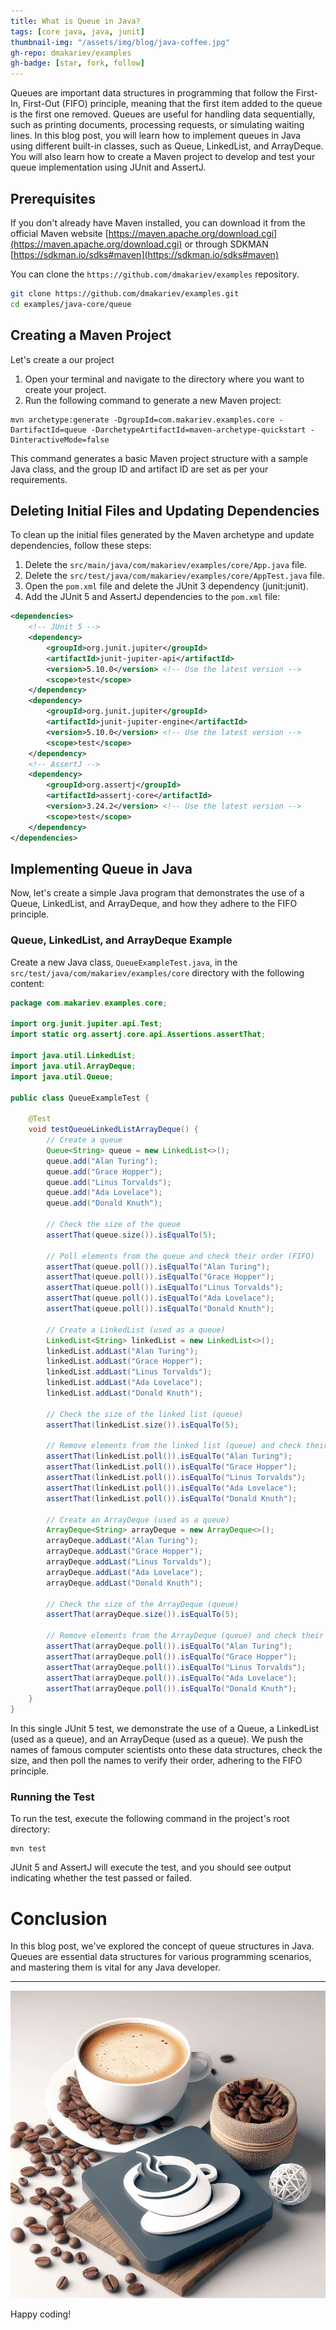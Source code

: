 ```yaml
---
title: What is Queue in Java?
tags: [core java, java, junit]
thumbnail-img: "/assets/img/blog/java-coffee.jpg"
gh-repo: dmakariev/examples
gh-badge: [star, fork, follow]
---
```



Queues are important data structures in programming that follow the First-In, First-Out (FIFO) principle, meaning that the first item added to the queue is the first one removed. Queues are useful for handling data sequentially, such as printing documents, processing requests, or simulating waiting lines. In this blog post, you will learn how to implement queues in Java using different built-in classes, such as Queue, LinkedList, and ArrayDeque. You will also learn how to create a Maven project to develop and test your queue implementation using JUnit and AssertJ.


## Prerequisites
If you don't already have Maven installed, you can download it from the official Maven website [https://maven.apache.org/download.cgi](https://maven.apache.org/download.cgi) or through SDKMAN [https://sdkman.io/sdks#maven](https://sdkman.io/sdks#maven)

You can clone the `https://github.com/dmakariev/examples` repository.
```bash
git clone https://github.com/dmakariev/examples.git
cd examples/java-core/queue
```

## Creating a Maven Project 
Let's create a our project 
1. Open your terminal and navigate to the directory where you want to create your project.
2. Run the following command to generate a new Maven project:
```shell
mvn archetype:generate -DgroupId=com.makariev.examples.core -DartifactId=queue -DarchetypeArtifactId=maven-archetype-quickstart -DinteractiveMode=false
```
This command generates a basic Maven project structure with a sample Java class, and the group ID and artifact ID are set as per your requirements.

## Deleting Initial Files and Updating Dependencies

To clean up the initial files generated by the Maven archetype and update dependencies, follow these steps:

1. Delete the `src/main/java/com/makariev/examples/core/App.java` file.
2. Delete the `src/test/java/com/makariev/examples/core/AppTest.java` file.
3. Open the `pom.xml` file and delete the JUnit 3 dependency (junit:junit).
4. Add the JUnit 5 and AssertJ dependencies to the `pom.xml` file:


```xml
<dependencies>
    <!-- JUnit 5 -->
    <dependency>
        <groupId>org.junit.jupiter</groupId>
        <artifactId>junit-jupiter-api</artifactId>
        <version>5.10.0</version> <!-- Use the latest version -->
        <scope>test</scope>
    </dependency>
    <dependency>
        <groupId>org.junit.jupiter</groupId>
        <artifactId>junit-jupiter-engine</artifactId>
        <version>5.10.0</version> <!-- Use the latest version -->
        <scope>test</scope>
    </dependency>
    <!-- AssertJ -->
    <dependency>
        <groupId>org.assertj</groupId>
        <artifactId>assertj-core</artifactId>
        <version>3.24.2</version> <!-- Use the latest version -->
        <scope>test</scope>
    </dependency>
</dependencies>

```

## Implementing Queue in Java
Now, let's create a simple Java program that demonstrates the use of a Queue, LinkedList, and ArrayDeque, and how they adhere to the FIFO principle.

### Queue, LinkedList, and ArrayDeque Example
Create a new Java class, `QueueExampleTest.java`, in the `src/test/java/com/makariev/examples/core` directory with the following content:

```java
package com.makariev.examples.core;

import org.junit.jupiter.api.Test;
import static org.assertj.core.api.Assertions.assertThat;

import java.util.LinkedList;
import java.util.ArrayDeque;
import java.util.Queue;

public class QueueExampleTest {

    @Test
    void testQueueLinkedListArrayDeque() {
        // Create a queue
        Queue<String> queue = new LinkedList<>();
        queue.add("Alan Turing");
        queue.add("Grace Hopper");
        queue.add("Linus Torvalds");
        queue.add("Ada Lovelace");
        queue.add("Donald Knuth");

        // Check the size of the queue
        assertThat(queue.size()).isEqualTo(5);

        // Poll elements from the queue and check their order (FIFO)
        assertThat(queue.poll()).isEqualTo("Alan Turing");
        assertThat(queue.poll()).isEqualTo("Grace Hopper");
        assertThat(queue.poll()).isEqualTo("Linus Torvalds");
        assertThat(queue.poll()).isEqualTo("Ada Lovelace");
        assertThat(queue.poll()).isEqualTo("Donald Knuth");

        // Create a LinkedList (used as a queue)
        LinkedList<String> linkedList = new LinkedList<>();
        linkedList.addLast("Alan Turing");
        linkedList.addLast("Grace Hopper");
        linkedList.addLast("Linus Torvalds");
        linkedList.addLast("Ada Lovelace");
        linkedList.addLast("Donald Knuth");

        // Check the size of the linked list (queue)
        assertThat(linkedList.size()).isEqualTo(5);

        // Remove elements from the linked list (queue) and check their order (FIFO)
        assertThat(linkedList.poll()).isEqualTo("Alan Turing");
        assertThat(linkedList.poll()).isEqualTo("Grace Hopper");
        assertThat(linkedList.poll()).isEqualTo("Linus Torvalds");
        assertThat(linkedList.poll()).isEqualTo("Ada Lovelace");
        assertThat(linkedList.poll()).isEqualTo("Donald Knuth");

        // Create an ArrayDeque (used as a queue)
        ArrayDeque<String> arrayDeque = new ArrayDeque<>();
        arrayDeque.addLast("Alan Turing");
        arrayDeque.addLast("Grace Hopper");
        arrayDeque.addLast("Linus Torvalds");
        arrayDeque.addLast("Ada Lovelace");
        arrayDeque.addLast("Donald Knuth");

        // Check the size of the ArrayDeque (queue)
        assertThat(arrayDeque.size()).isEqualTo(5);

        // Remove elements from the ArrayDeque (queue) and check their order (FIFO)
        assertThat(arrayDeque.poll()).isEqualTo("Alan Turing");
        assertThat(arrayDeque.poll()).isEqualTo("Grace Hopper");
        assertThat(arrayDeque.poll()).isEqualTo("Linus Torvalds");
        assertThat(arrayDeque.poll()).isEqualTo("Ada Lovelace");
        assertThat(arrayDeque.poll()).isEqualTo("Donald Knuth");
    }
}

```

In this single JUnit 5 test, we demonstrate the use of a Queue, a LinkedList (used as a queue), and an ArrayDeque (used as a queue). We push the names of famous computer scientists onto these data structures, check the size, and then poll the names to verify their order, adhering to the FIFO principle.

### Running the Test
To run the test, execute the following command in the project's root directory:
```shell
mvn test
```

JUnit 5 and AssertJ will execute the test, and you should see output indicating whether the test passed or failed.

# Conclusion

In this blog post, we've explored the concept of queue structures in Java. Queues are essential data structures for various programming scenarios, and mastering them is vital for any Java developer.

---

[![Coffee Time!](/assets/img/blog/java-coffee.jpg)](/assets/img/blog/java-coffee.jpg)

Happy coding!



